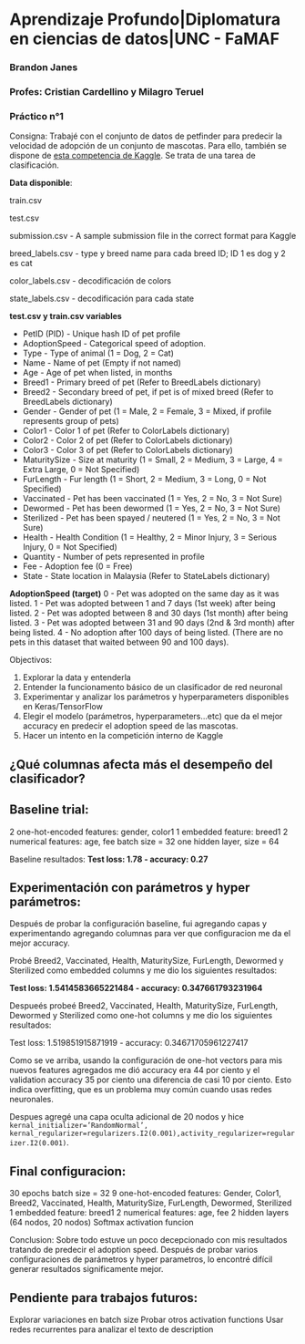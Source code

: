 # Aprendizaje Profundo|Diplomatura en ciencias de datos|UNC - FaMAF
### Brandon Janes
### Profes: Cristian Cardellino y Milagro Teruel

### Práctico n°1
Consigna: Trabajé con el conjunto de datos de petfinder para predecir la velocidad de adopción de un conjunto de mascotas. Para ello, también se dispone de [esta competencia de Kaggle](https://www.kaggle.com/c/diplodatos-deeplearning-2019). Se trata de una tarea de clasificación.

**Data disponible**:

train.csv 

test.csv 

submission.csv - A sample submission file in the correct format para Kaggle

breed_labels.csv - type y breed name para cada breed ID; ID 1 es dog y 2 es cat

color_labels.csv - decodificación de colors

state_labels.csv - decodificación para cada state

**test.csv y train.csv variables**
- PetID (PID) - Unique hash ID of pet profile
- AdoptionSpeed - Categorical speed of adoption. 
- Type - Type of animal (1 = Dog, 2 = Cat)
- Name - Name of pet (Empty if not named)
- Age - Age of pet when listed, in months
- Breed1 - Primary breed of pet (Refer to BreedLabels dictionary)
- Breed2 - Secondary breed of pet, if pet is of mixed breed (Refer to BreedLabels dictionary)
- Gender - Gender of pet (1 = Male, 2 = Female, 3 = Mixed, if profile represents group of pets)
- Color1 - Color 1 of pet (Refer to ColorLabels dictionary)
- Color2 - Color 2 of pet (Refer to ColorLabels dictionary)
- Color3 - Color 3 of pet (Refer to ColorLabels dictionary)
- MaturitySize - Size at maturity (1 = Small, 2 = Medium, 3 = Large, 4 = Extra Large, 0 = Not Specified)
- FurLength - Fur length (1 = Short, 2 = Medium, 3 = Long, 0 = Not Specified)
- Vaccinated - Pet has been vaccinated (1 = Yes, 2 = No, 3 = Not Sure)
- Dewormed - Pet has been dewormed (1 = Yes, 2 = No, 3 = Not Sure)
- Sterilized - Pet has been spayed / neutered (1 = Yes, 2 = No, 3 = Not Sure)
- Health - Health Condition (1 = Healthy, 2 = Minor Injury, 3 = Serious Injury, 0 = Not Specified)
- Quantity - Number of pets represented in profile
- Fee - Adoption fee (0 = Free)
- State - State location in Malaysia (Refer to StateLabels dictionary)

**AdoptionSpeed (target)**
0 - Pet was adopted on the same day as it was listed.
1 - Pet was adopted between 1 and 7 days (1st week) after being listed.
2 - Pet was adopted between 8 and 30 days (1st month) after being listed.
3 - Pet was adopted between 31 and 90 days (2nd & 3rd month) after being listed.
4 - No adoption after 100 days of being listed. (There are no pets in this dataset that waited between 90 and 100 days).

Objectivos:

1. Explorar la data y entenderla
2. Entender la funcionamento básico de un clasificador de red neuronal
3. Experimentar y analizar los parámetros y hyperparameters disponibles en Keras/TensorFlow
4. Elegir el modelo (parámetros, hyperparameters...etc) que da el mejor accuracy en predecir el adoption speed de las mascotas. 
5. Hacer un intento en la competición interno de Kaggle

## **¿Qué columnas afecta más el desempeño del clasificador?**

## Baseline trial:
2 one-hot-encoded features: gender, color1
1 embedded feature: breed1
2 numerical features: age, fee
batch size = 32
one hidden layer, size = 64

Baseline resultados: **Test loss: 1.78 - accuracy: 0.27**

## Experimentación con parámetros y hyper parámetros:

Después de probar la configuración baseline, fui agregando capas y experimentando agregando columnas para ver que configuracion me da el mejor accuracy. 

Probé Breed2, Vaccinated, Health, MaturitySize, FurLength, Dewormed y Sterilized como embedded columns y me dio los siguientes resultados:

**Test loss: 1.5414583665221484 - accuracy: 0.347661793231964**

Despueés probeé Breed2, Vaccinated, Health, MaturitySize, FurLength, Dewormed y Sterilized como one-hot columns y me dio los siguientes resultados:

Test loss: 1.519851915871919 - accuracy: 0.34671705961227417

Como se ve arriba, usando la configuración de one-hot vectors para mis nuevos features agregados me dió accuracy era 44 por ciento y el validation accuracy 35 por ciento una diferencia de casi 10 por ciento. Esto indica overfitting, que es un problema muy común cuando usas redes neuronales.

Despues agregé una capa oculta adicional de 20 nodos y hice ```kernal_initializer=’RandomNormal’, kernal_regularizer=regularizers.I2(0.001),activity_regularizer=regularizer.I2(0.001)```.

## Final configuracion:
30 epochs
batch size = 32
9 one-hot-encoded features: Gender, Color1, Breed2, Vaccinated, Health, MaturitySize, FurLength, Dewormed, Sterilized
1 embedded feature: breed1
2 numerical features: age, fee
2 hidden layers (64 nodos, 20 nodos)
Softmax activation funcion

Conclusion:
Sobre todo estuve un poco decepcionado con mis resultados tratando de predecir el adoption speed. Después de probar varios configuraciones de parámetros y hyper parametros, lo encontré difícil generar resultados significamente mejor. 

## Pendiente para trabajos futuros:
Explorar variaciones en batch size
Probar otros activation functions
Usar redes recurrentes para analizar el texto de description 
